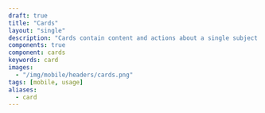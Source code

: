 ```yaml
---
draft: true
title: "Cards"
layout: "single"
description: "Cards contain content and actions about a single subject."
components: true
component: cards
keywords: card
images:
  - "/img/mobile/headers/cards.png"
tags: [mobile, usage]
aliases:
  - card
---
```


